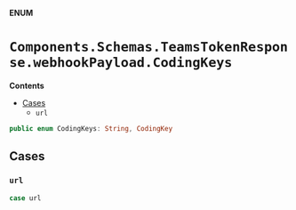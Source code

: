 **ENUM**

# `Components.Schemas.TeamsTokenResponse.webhookPayload.CodingKeys`

**Contents**

- [Cases](#cases)
  - `url`

```swift
public enum CodingKeys: String, CodingKey
```

## Cases
### `url`

```swift
case url
```
